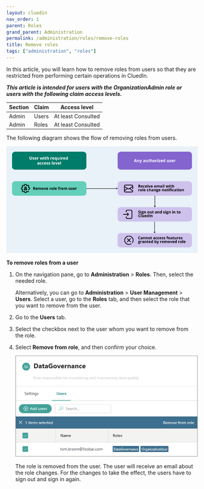 ```yaml
---
layout: cluedin
nav_order: 1
parent: Roles
grand_parent: Administration
permalink: /administration/roles/remove-roles
title: Remove roles
tags: ["administration", "roles"]
---
```


In this article, you will learn how to remove roles from users so that they are restricted from performing certain operations in CluedIn.

**_This article is intended for users with the OrganizationAdmin role or users with the following claim access levels._**

| Section | Claim | Access level |
|--|--|--|
| Admin | Users | At least Consulted |
| Admin | Roles | At least Consulted |

The following diagram shows the flow of removing roles from users.

![remove-role-diagram.png](../../assets/images/administration/roles/remove-role-diagram.png)

**To remove roles from a user**

1. On the navigation pane, go to **Administration** > **Roles**. Then, select the needed role.

    Alternatively, you can go to **Administration** > **User Management** > **Users**. Select a user, go to the **Roles** tab, and then select the role that you want to remove from the user.

1. Go to the **Users** tab.

1. Select the checkbox next to the user whom you want to remove from the role.

1. Select **Remove from role**, and then confirm your choice.

    ![remove-role-1.png](../../assets/images/administration/roles/remove-role-1.png)

    The role is removed from the user. The user will receive an email about the role changes. For the changes to take the effect, the users have to sign out and sign in again.